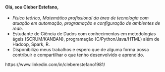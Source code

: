 <h4>Olá, sou Cleber Estefano,</h4>
<ul>
  <li><i>Físico teórico, Matemático profissional da área de tecnologia com atuação em automação, programação e configuração de ambientes de rede.</i></li>
  <li>Estudante de Ciência de Dados com conhecimentos em metodologias ágeis (SCRUM/KANBAN), programação (C/Python/Java/HTML) além de Hadoop, Spark, R.</li>
  <li>Disponibilizo meus trabalhos e espero que de alguma forma possa contribuir e compartilhar o que tenho desenvolvido e aprendido.</li>
</ul>
https://www.linkedin.com/in/cleberestefano1981/
